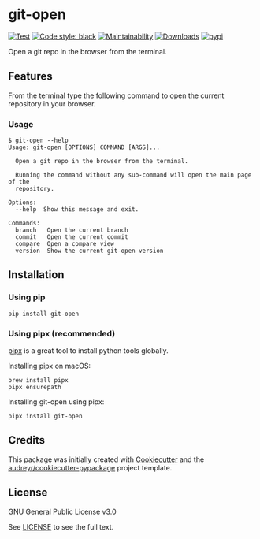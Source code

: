 # git-open

[![Test](https://github.com/cfarvidson/git-open/workflows/Test/badge.svg?branch=master)](https://github.com/cfarvidson/git-open/actions)
[![Code style: black](https://img.shields.io/badge/code%20style-black-000000.svg)](https://github.com/ambv/black)
[![Maintainability](https://api.codeclimate.com/v1/badges/09be50f0293cfed0e89a/maintainability)](https://codeclimate.com/github/cfp2000/git-open/maintainability)
[![Downloads](http://pepy.tech/badge/git-open)](http://pepy.tech/project/git-open)
[![pypi](https://img.shields.io/pypi/v/git-open.svg)](https://pypi.python.org/pypi/git-open)

Open a git repo in the browser from the terminal.

## Features

From the terminal type the following command to open the current repository in your browser.

### Usage

```
$ git-open --help
Usage: git-open [OPTIONS] COMMAND [ARGS]...

  Open a git repo in the browser from the terminal.

  Running the command without any sub-command will open the main page of the
  repository.

Options:
  --help  Show this message and exit.

Commands:
  branch   Open the current branch
  commit   Open the current commit
  compare  Open a compare view
  version  Show the current git-open version
```

## Installation

### Using pip

    pip install git-open

### Using pipx (recommended)

[pipx](https://github.com/pipxproject/pipx) is a great tool to install python tools globally.

Installing pipx on macOS:

    brew install pipx
    pipx ensurepath

Installing git-open using pipx:

    pipx install git-open

## Credits

This package was initially created with [Cookiecutter](https://github.com/audreyr/cookiecutter) and the
[audreyr/cookiecutter-pypackage](https://github.com/audreyr/cookiecutter-pypackage) project template.

## License

GNU General Public License v3.0

See [LICENSE](LICENSE) to see the full text.
